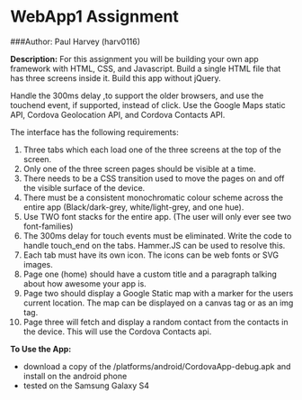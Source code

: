 # WebApp1 Assignment

###Author: Paul Harvey (harv0116)

**Description:** For this assignment you will be building your own app framework with HTML, CSS, and Javascript. 
Build a single HTML file that has three screens inside it. Build this app without jQuery.

Handle the 300ms delay ,to support the older browsers, and use the touchend event, if supported, 
instead of click. Use the Google Maps static API, Cordova Geolocation API, and Cordova Contacts API.

The interface has the following requirements:

1. Three tabs which each load one of the three screens at the top of the screen.
2. Only one of the three screen pages should be visible at a time.
3. There needs to be a CSS transition used to move the pages on and off the visible surface of the device.
4. There must be a consistent monochromatic colour scheme across the entire app 
(Black/dark-grey, white/light-grey, and one hue).
5. Use TWO font stacks for the entire app. (The user will only ever see two font-families)
6. The 300ms delay for touch events must be eliminated. Write the code to handle touch_end on the tabs. 
Hammer.JS can be used to resolve this.
7. Each tab must have its own icon. The icons can be web fonts or SVG images.
8. Page one (home) should have a custom title and a paragraph talking about how awesome your app is.
9. Page two should display a Google Static map with a marker for the users current location. 
The map can be displayed on a canvas tag or as an img tag.
10. Page three will fetch and display a random contact from the contacts in the device. 
This will use the Cordova Contacts api.

**To Use the App:** 
- download a copy of the /platforms/android/CordovaApp-debug.apk and install on the android phone
- tested on the Samsung Galaxy S4
